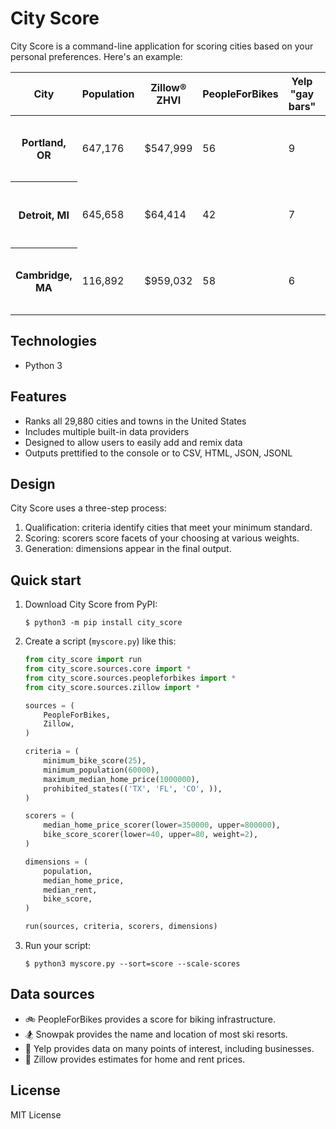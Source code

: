 # City Score
City Score is a command-line application for scoring cities based on your personal preferences. Here's an example:

<table>
    <thead>
        <tr>
            <th>City</th>
            <th>Population</th>
            <th>Zillow® ZHVI</th>
            <th>PeopleForBikes</th>
            <th>Yelp &quot;gay bars&quot;</th>
            <th>Nearby ski resorts</th>
            <th>Score</th>
        </tr>
    </thead>
    <tbody>
        <tr>
             <th scope="row">Portland, OR</th>
             <td>647,176</td>
             <td>$547,999</td>
             <td>56</td>
             <td>9</td>
             <td>Mount Hood Ski Bowl (42 miles) and 2 more</td>
             <td>100</td>
        </tr>
        <tr>
             <th scope="row">Detroit, MI</th>
             <td>645,658</td>
             <td>$64,414</td>
             <td>42</td>
             <td>7</td>
             <td>Mt Brighton, MI (41 miles) and 1 more</td>
             <td>86</td>
        </tr>
        <tr>
             <th scope="row">Cambridge, MA</th>
             <td>116,892</td>
             <td>$959,032</td>
             <td>58</td>
             <td>6</td>
             <td>Wachusett Mountain (40 miles) and 5 more</td>
             <td>84</td>
        </tr>
    </tbody>
</table>

## Technologies
- Python 3

## Features
- Ranks all 29,880 cities and towns in the United States
- Includes multiple built-in data providers
- Designed to allow users to easily add and remix data
- Outputs prettified to the console or to CSV, HTML, JSON, JSONL

## Design
City Score uses a three-step process:
1. Qualification: criteria identify cities that meet your minimum standard.
2. Scoring: scorers score facets of your choosing at various weights.
3. Generation: dimensions appear in the final output.

## Quick start
1. Download City Score from PyPI:
    ```
    $ python3 -m pip install city_score
    ```
2. Create a script (`myscore.py`) like this:
    ```python
    from city_score import run
    from city_score.sources.core import *
    from city_score.sources.peopleforbikes import *
    from city_score.sources.zillow import *

    sources = (
        PeopleForBikes,
        Zillow,
    )

    criteria = (
        minimum_bike_score(25),
        minimum_population(60000),
        maximum_median_home_price(1000000),
        prohibited_states(('TX', 'FL', 'CO', )),
    )

    scorers = (
        median_home_price_scorer(lower=350000, upper=800000),
        bike_score_scorer(lower=40, upper=80, weight=2),
    )

    dimensions = (
        population,
        median_home_price,
        median_rent,
        bike_score,
    )

    run(sources, criteria, scorers, dimensions)
    ```
3. Run your script:
    ```
    $ python3 myscore.py --sort=score --scale-scores
    ```

## Data sources
- 🚲 PeopleForBikes provides a score for biking infrastructure.
- 🏂 Snowpak provides the name and location of most ski resorts.
- 🍕 Yelp provides data on many points of interest, including businesses.
- 🏡 Zillow provides estimates for home and rent prices.

## License
MIT License